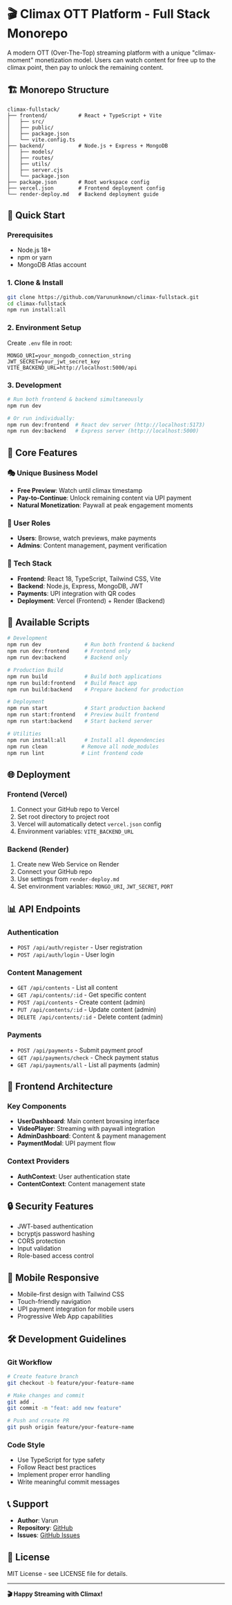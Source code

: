 # 🎬 Climax OTT Platform - Full Stack Monorepo

A modern OTT (Over-The-Top) streaming platform with a unique "climax-moment" monetization model. Users can watch content for free up to the climax point, then pay to unlock the remaining content.

## 🏗️ **Monorepo Structure**

```
climax-fullstack/
├── frontend/          # React + TypeScript + Vite
│   ├── src/
│   ├── public/
│   ├── package.json
│   └── vite.config.ts
├── backend/           # Node.js + Express + MongoDB
│   ├── models/
│   ├── routes/
│   ├── utils/
│   ├── server.cjs
│   └── package.json
├── package.json       # Root workspace config
├── vercel.json        # Frontend deployment config
└── render-deploy.md   # Backend deployment guide
```

## 🚀 **Quick Start**

### Prerequisites
- Node.js 18+ 
- npm or yarn
- MongoDB Atlas account

### 1. Clone & Install
```bash
git clone https://github.com/Varununknown/climax-fullstack.git
cd climax-fullstack
npm run install:all
```

### 2. Environment Setup
Create `.env` file in root:
```env
MONGO_URI=your_mongodb_connection_string
JWT_SECRET=your_jwt_secret_key
VITE_BACKEND_URL=http://localhost:5000/api
```

### 3. Development
```bash
# Run both frontend & backend simultaneously
npm run dev

# Or run individually:
npm run dev:frontend  # React dev server (http://localhost:5173)
npm run dev:backend   # Express server (http://localhost:5000)
```

## 🎯 **Core Features**

### **🎭 Unique Business Model**
- **Free Preview**: Watch until climax timestamp
- **Pay-to-Continue**: Unlock remaining content via UPI payment
- **Natural Monetization**: Paywall at peak engagement moments

### **👥 User Roles**
- **Users**: Browse, watch previews, make payments
- **Admins**: Content management, payment verification

### **📱 Tech Stack**
- **Frontend**: React 18, TypeScript, Tailwind CSS, Vite
- **Backend**: Node.js, Express, MongoDB, JWT
- **Payments**: UPI integration with QR codes
- **Deployment**: Vercel (Frontend) + Render (Backend)

## 🔧 **Available Scripts**

```bash
# Development
npm run dev              # Run both frontend & backend
npm run dev:frontend     # Frontend only
npm run dev:backend      # Backend only

# Production Build
npm run build            # Build both applications
npm run build:frontend   # Build React app
npm run build:backend    # Prepare backend for production

# Deployment
npm run start            # Start production backend
npm run start:frontend   # Preview built frontend
npm run start:backend    # Start backend server

# Utilities
npm run install:all      # Install all dependencies
npm run clean           # Remove all node_modules
npm run lint            # Lint frontend code
```

## 🌐 **Deployment**

### **Frontend (Vercel)**
1. Connect your GitHub repo to Vercel
2. Set root directory to project root
3. Vercel will automatically detect `vercel.json` config
4. Environment variables: `VITE_BACKEND_URL`

### **Backend (Render)**
1. Create new Web Service on Render
2. Connect your GitHub repo
3. Use settings from `render-deploy.md`
4. Set environment variables: `MONGO_URI`, `JWT_SECRET`, `PORT`

## 📊 **API Endpoints**

### Authentication
- `POST /api/auth/register` - User registration
- `POST /api/auth/login` - User login

### Content Management
- `GET /api/contents` - List all content
- `GET /api/contents/:id` - Get specific content
- `POST /api/contents` - Create content (admin)
- `PUT /api/contents/:id` - Update content (admin)
- `DELETE /api/contents/:id` - Delete content (admin)

### Payments
- `POST /api/payments` - Submit payment proof
- `GET /api/payments/check` - Check payment status
- `GET /api/payments/all` - List all payments (admin)

## 🎨 **Frontend Architecture**

### Key Components
- **UserDashboard**: Main content browsing interface
- **VideoPlayer**: Streaming with paywall integration
- **AdminDashboard**: Content & payment management
- **PaymentModal**: UPI payment flow

### Context Providers
- **AuthContext**: User authentication state
- **ContentContext**: Content management state

## 🔒 **Security Features**

- JWT-based authentication
- bcryptjs password hashing
- CORS protection
- Input validation
- Role-based access control

## 📱 **Mobile Responsive**

- Mobile-first design with Tailwind CSS
- Touch-friendly navigation
- UPI payment integration for mobile users
- Progressive Web App capabilities

## 🛠️ **Development Guidelines**

### Git Workflow
```bash
# Create feature branch
git checkout -b feature/your-feature-name

# Make changes and commit
git add .
git commit -m "feat: add new feature"

# Push and create PR
git push origin feature/your-feature-name
```

### Code Style
- Use TypeScript for type safety
- Follow React best practices
- Implement proper error handling
- Write meaningful commit messages

## 📞 **Support**

- **Author**: Varun
- **Repository**: [GitHub](https://github.com/Varununknown/climax-fullstack)
- **Issues**: [GitHub Issues](https://github.com/Varununknown/climax-fullstack/issues)

## 📄 **License**

MIT License - see LICENSE file for details.

---

**🎬 Happy Streaming with Climax!** 
